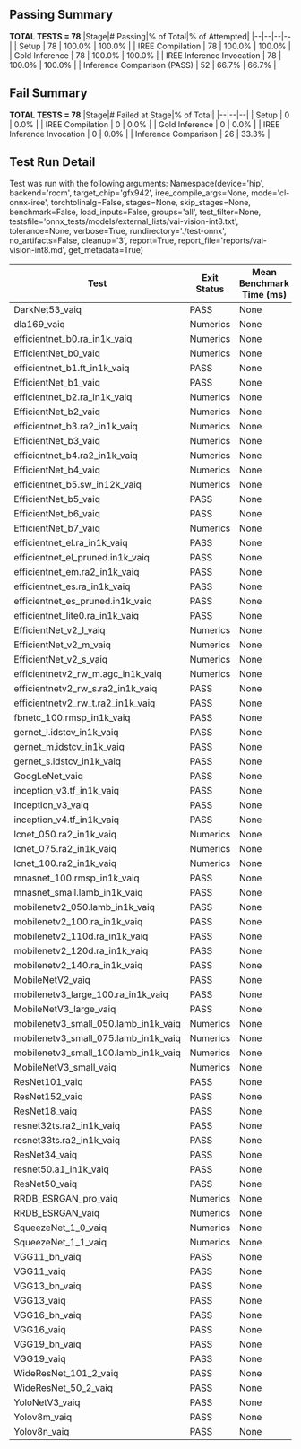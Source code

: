 ## Passing Summary

**TOTAL TESTS = 78**
|Stage|# Passing|% of Total|% of Attempted|
|--|--|--|--|
| Setup | 78 | 100.0% | 100.0% |
| IREE Compilation | 78 | 100.0% | 100.0% |
| Gold Inference | 78 | 100.0% | 100.0% |
| IREE Inference Invocation | 78 | 100.0% | 100.0% |
| Inference Comparison (PASS) | 52 | 66.7% | 66.7% |
## Fail Summary

**TOTAL TESTS = 78**
|Stage|# Failed at Stage|% of Total|
|--|--|--|
| Setup | 0 | 0.0% |
| IREE Compilation | 0 | 0.0% |
| Gold Inference | 0 | 0.0% |
| IREE Inference Invocation | 0 | 0.0% |
| Inference Comparison | 26 | 33.3% |
## Test Run Detail
Test was run with the following arguments:
Namespace(device='hip', backend='rocm', target_chip='gfx942', iree_compile_args=None, mode='cl-onnx-iree', torchtolinalg=False, stages=None, skip_stages=None, benchmark=False, load_inputs=False, groups='all', test_filter=None, testsfile='onnx_tests/models/external_lists/vai-vision-int8.txt', tolerance=None, verbose=True, rundirectory='./test-onnx', no_artifacts=False, cleanup='3', report=True, report_file='reports/vai-vision-int8.md', get_metadata=True)

| Test | Exit Status | Mean Benchmark Time (ms) | Notes |
|--|--|--|--|
| DarkNet53_vaiq | PASS | None | |
| dla169_vaiq | Numerics | None | |
| efficientnet_b0.ra_in1k_vaiq | Numerics | None | |
| EfficientNet_b0_vaiq | Numerics | None | |
| efficientnet_b1.ft_in1k_vaiq | PASS | None | |
| EfficientNet_b1_vaiq | PASS | None | |
| efficientnet_b2.ra_in1k_vaiq | Numerics | None | |
| EfficientNet_b2_vaiq | Numerics | None | |
| efficientnet_b3.ra2_in1k_vaiq | Numerics | None | |
| EfficientNet_b3_vaiq | Numerics | None | |
| efficientnet_b4.ra2_in1k_vaiq | Numerics | None | |
| EfficientNet_b4_vaiq | Numerics | None | |
| efficientnet_b5.sw_in12k_vaiq | Numerics | None | |
| EfficientNet_b5_vaiq | PASS | None | |
| EfficientNet_b6_vaiq | PASS | None | |
| EfficientNet_b7_vaiq | Numerics | None | |
| efficientnet_el.ra_in1k_vaiq | PASS | None | |
| efficientnet_el_pruned.in1k_vaiq | PASS | None | |
| efficientnet_em.ra2_in1k_vaiq | PASS | None | |
| efficientnet_es.ra_in1k_vaiq | PASS | None | |
| efficientnet_es_pruned.in1k_vaiq | PASS | None | |
| efficientnet_lite0.ra_in1k_vaiq | PASS | None | |
| EfficientNet_v2_l_vaiq | Numerics | None | |
| EfficientNet_v2_m_vaiq | Numerics | None | |
| EfficientNet_v2_s_vaiq | Numerics | None | |
| efficientnetv2_rw_m.agc_in1k_vaiq | Numerics | None | |
| efficientnetv2_rw_s.ra2_in1k_vaiq | PASS | None | |
| efficientnetv2_rw_t.ra2_in1k_vaiq | PASS | None | |
| fbnetc_100.rmsp_in1k_vaiq | PASS | None | |
| gernet_l.idstcv_in1k_vaiq | PASS | None | |
| gernet_m.idstcv_in1k_vaiq | PASS | None | |
| gernet_s.idstcv_in1k_vaiq | PASS | None | |
| GoogLeNet_vaiq | PASS | None | |
| inception_v3.tf_in1k_vaiq | PASS | None | |
| Inception_v3_vaiq | PASS | None | |
| inception_v4.tf_in1k_vaiq | PASS | None | |
| lcnet_050.ra2_in1k_vaiq | Numerics | None | |
| lcnet_075.ra2_in1k_vaiq | Numerics | None | |
| lcnet_100.ra2_in1k_vaiq | Numerics | None | |
| mnasnet_100.rmsp_in1k_vaiq | PASS | None | |
| mnasnet_small.lamb_in1k_vaiq | PASS | None | |
| mobilenetv2_050.lamb_in1k_vaiq | PASS | None | |
| mobilenetv2_100.ra_in1k_vaiq | PASS | None | |
| mobilenetv2_110d.ra_in1k_vaiq | PASS | None | |
| mobilenetv2_120d.ra_in1k_vaiq | PASS | None | |
| mobilenetv2_140.ra_in1k_vaiq | PASS | None | |
| MobileNetV2_vaiq | PASS | None | |
| mobilenetv3_large_100.ra_in1k_vaiq | PASS | None | |
| MobileNetV3_large_vaiq | PASS | None | |
| mobilenetv3_small_050.lamb_in1k_vaiq | Numerics | None | |
| mobilenetv3_small_075.lamb_in1k_vaiq | Numerics | None | |
| mobilenetv3_small_100.lamb_in1k_vaiq | Numerics | None | |
| MobileNetV3_small_vaiq | Numerics | None | |
| ResNet101_vaiq | PASS | None | |
| ResNet152_vaiq | PASS | None | |
| ResNet18_vaiq | PASS | None | |
| resnet32ts.ra2_in1k_vaiq | PASS | None | |
| resnet33ts.ra2_in1k_vaiq | PASS | None | |
| ResNet34_vaiq | PASS | None | |
| resnet50.a1_in1k_vaiq | PASS | None | |
| ResNet50_vaiq | PASS | None | |
| RRDB_ESRGAN_pro_vaiq | Numerics | None | |
| RRDB_ESRGAN_vaiq | Numerics | None | |
| SqueezeNet_1_0_vaiq | Numerics | None | |
| SqueezeNet_1_1_vaiq | Numerics | None | |
| VGG11_bn_vaiq | PASS | None | |
| VGG11_vaiq | PASS | None | |
| VGG13_bn_vaiq | PASS | None | |
| VGG13_vaiq | PASS | None | |
| VGG16_bn_vaiq | PASS | None | |
| VGG16_vaiq | PASS | None | |
| VGG19_bn_vaiq | PASS | None | |
| VGG19_vaiq | PASS | None | |
| WideResNet_101_2_vaiq | PASS | None | |
| WideResNet_50_2_vaiq | PASS | None | |
| YoloNetV3_vaiq | PASS | None | |
| Yolov8m_vaiq | PASS | None | |
| Yolov8n_vaiq | PASS | None | |

